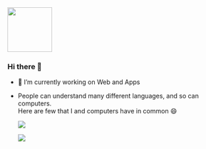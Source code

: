<div id="header" >
  <img src="https://media.giphy.com/media/M9gbBd9nbDrOTu1Mqx/giphy.gif" width="100"/>
</div>

### Hi there 👋

- 🔭 I’m currently working on Web and Apps
- People can understand many different languages, and so can computers.                                                                                                 
  Here are few that I and  computers have in common :smile:
  
  <img src="https://github-readme-stats.vercel.app/api/top-langs?username=poudelnarayan&theme=dark&show_icons=true&layout=compact"/><br>
  
  
  <img src="https://github-readme-streak-stats.herokuapp.com/?user=poudelnarayan&theme=dark"/>
  
 
 
     
 

<!--
**poudelnarayan/poudelnarayan** is a ✨ _special_ ✨ repository because its `README.md` (this file) appears on your GitHub profile.

Here are some ideas to get you started:


- 🌱 I’m currently learning ...
- 👯 I’m looking to collaborate on ...
- 🤔 I’m looking for help with ...
- 💬 Ask me about ...
- 📫 How to reach me: ...
- 😄 Pronouns: ...
- ⚡ Fun fact: ...
-->
